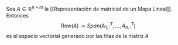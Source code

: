 Sea $A \in \mathbb{R}^{n\times m}$ la [[Representación de matricial de un Mapa Lineal]]. Entonces
$$
\text{Row}(A):=Span(A_{1,:}^T,\dots,A_{n,:}^T)
$$
es el espacio vectorial generado por las filas de la matriz $A$